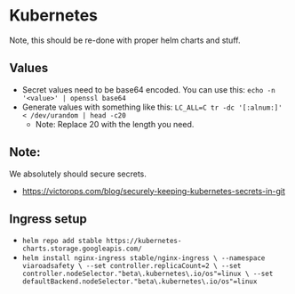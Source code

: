 # Kubernetes

Note, this should be re-done with proper helm charts and stuff.

## Values

- Secret values need to be base64 encoded. You can use this: `echo -n '<value>' | openssl base64`
- Generate values with something like this: `LC_ALL=C tr -dc '[:alnum:]' < /dev/urandom | head -c20`
    - Note: Replace 20 with the length you need.

## Note:

We absolutely should secure secrets.

- https://victorops.com/blog/securely-keeping-kubernetes-secrets-in-git


## Ingress setup


- `helm repo add stable https://kubernetes-charts.storage.googleapis.com/`
- `helm install nginx-ingress stable/nginx-ingress \
    --namespace viaroadsafety \
    --set controller.replicaCount=2 \
    --set controller.nodeSelector."beta\.kubernetes\.io/os"=linux \
    --set defaultBackend.nodeSelector."beta\.kubernetes\.io/os"=linux`
